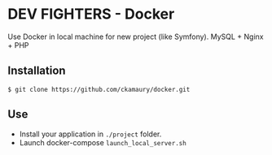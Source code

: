 # DEV FIGHTERS - Docker

Use Docker in local machine for new project (like Symfony).
MySQL + Nginx + PHP

Installation
------------

```shell
$ git clone https://github.com/ckamaury/docker.git
```

Use
------------

- Install your application in ```./project``` folder.
- Launch docker-compose ```launch_local_server.sh```

